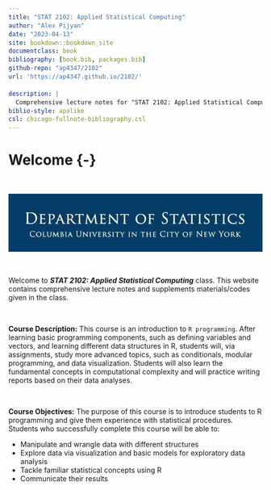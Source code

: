 ```yaml
--- 
title: "STAT 2102: Applied Statistical Computing"
author: "Alex Pijyan"
date: "2023-04-13"
site: bookdown::bookdown_site
documentclass: book
bibliography: [book.bib, packages.bib]
github-repo: "ap4347/2102"
url: 'https://ap4347.github.io/2102/'

description: |
  Comprehensive lecture notes for "STAT 2102: Applied Statistical Computing" class
biblio-style: apalike
csl: chicago-fullnote-bibliography.csl
---
```





# Welcome {-}

&nbsp;

![](images/dept.jpg)

&nbsp;

Welcome to **_STAT 2102: Applied Statistical Computing_** class. This website contains comprehensive lecture notes and supplements materials/codes given in the class.

&nbsp;

**Course Description:** This course is an introduction to `R programming`. After learning basic programming components, such as defining variables and vectors, and learning different data structures in R, students will, via assignments, study more advanced topics, such as conditionals, modular programming, and data visualization. Students will also learn the fundamental concepts in computational complexity and will practice writing reports based on their data analyses.

&nbsp;

**Course Objectives:** The purpose of this course is to introduce students to R programming and give them experience with statistical procedures. Students who successfully complete this course will be able to:

* Manipulate and wrangle data with different structures
* Explore data via visualization and basic models for exploratory data analysis
* Tackle familiar statistical concepts using R
* Communicate their results





